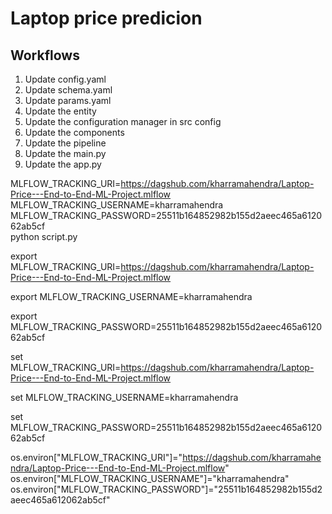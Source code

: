 # Laptop price predicion


## Workflows

1. Update config.yaml
2. Update schema.yaml
3. Update params.yaml
4. Update the entity
5. Update the configuration manager in src config
6. Update the components
7. Update the pipeline 
8. Update the main.py
9. Update the app.py



MLFLOW_TRACKING_URI=https://dagshub.com/kharramahendra/Laptop-Price---End-to-End-ML-Project.mlflow \
MLFLOW_TRACKING_USERNAME=kharramahendra \
MLFLOW_TRACKING_PASSWORD=25511b164852982b155d2aeec465a612062ab5cf \
python script.py


<!-- for bash -->
export MLFLOW_TRACKING_URI=https://dagshub.com/kharramahendra/Laptop-Price---End-to-End-ML-Project.mlflow

export MLFLOW_TRACKING_USERNAME=kharramahendra 

export MLFLOW_TRACKING_PASSWORD=25511b164852982b155d2aeec465a612062ab5cf


<!-- for windows  -->
set MLFLOW_TRACKING_URI=https://dagshub.com/kharramahendra/Laptop-Price---End-to-End-ML-Project.mlflow

set MLFLOW_TRACKING_USERNAME=kharramahendra 

set MLFLOW_TRACKING_PASSWORD=25511b164852982b155d2aeec465a612062ab5cf



<!-- for notebook -->
os.environ["MLFLOW_TRACKING_URI"]="https://dagshub.com/kharramahendra/Laptop-Price---End-to-End-ML-Project.mlflow"
os.environ["MLFLOW_TRACKING_USERNAME"]="kharramahendra"
os.environ["MLFLOW_TRACKING_PASSWORD"]="25511b164852982b155d2aeec465a612062ab5cf"